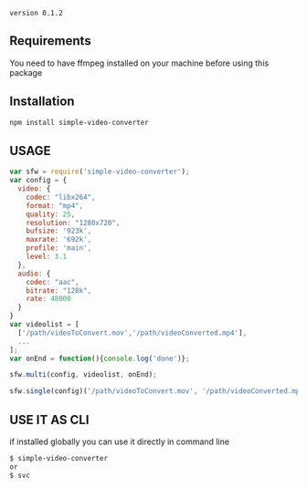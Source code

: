 `version 0.1.2`

## Requirements

You need to have ffmpeg installed on your machine before using this package

## Installation

```bash
npm install simple-video-converter
```

## USAGE

```javascript
var sfw = require('simple-video-converter');
var config = {
  video: {
    codec: "libx264",
    format: "mp4",
    quality: 25,
    resolution: "1280x720",
    bufsize: '923k',
    maxrate: '692k',
    profile: 'main',
    level: 3.1
  },
  audio: {
    codec: "aac",
    bitrate: "128k",
    rate: 48000
  }
}
var videolist = [
  ['/path/videoToConvert.mov','/path/videoConverted.mp4'],
  ...
];
var onEnd = function(){console.log('done')};

sfw.multi(config, videolist, onEnd);

sfw.single(config)('/path/videoToConvert.mov', '/path/videoConverted.mp4', onEnd);
```

## USE IT AS CLI
if installed globally you can use it directly in command line

```bash
$ simple-video-converter
or
$ svc
```